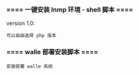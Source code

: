 ### ==== 一键安装 lnmp 环境 - shell 脚本 ====


version 1.0:
```
可以自由选择 php 版本
```

### ==== walle 部署安装脚本 ====

```
安装部署 walle 系统
```
